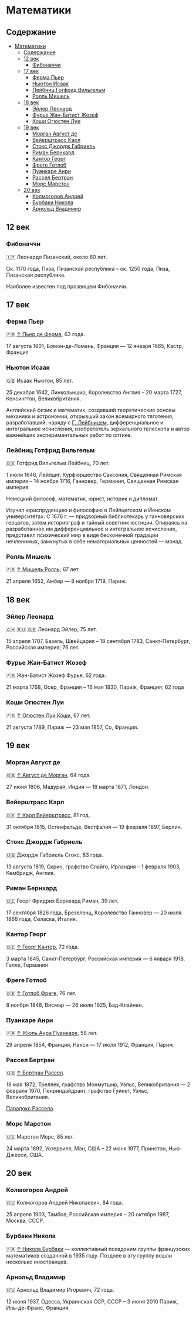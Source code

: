# Математики

## Содержание

- [Математики](#математики)
  - [Содержание](#содержание)
  - [12 век](#12-век)
    - [Фибоначчи](#фибоначчи)
  - [17 век](#17-век)
    - [Ферма Пьер](#ферма-пьер)
    - [Ньютон Исаак](#ньютон-исаак)
    - [Лейбниц Готфрид Вильгельм](#лейбниц-готфрид-вильгельм)
    - [Ролль Мишель](#ролль-мишель)
  - [18 век](#18-век)
    - [Эйлер Леонард](#эйлер-леонард)
    - [Фурье Жан-Батист Жозеф](#фурье-жан-батист-жозеф)
    - [Коши Огюстен Луи](#коши-огюстен-луи)
  - [19 век](#19-век)
    - [Морган Август де](#морган-август-де)
    - [Вейерштрасс Карл](#вейерштрасс-карл)
    - [Стокс Джордж Габриель](#стокс-джордж-габриель)
    - [Риман Бернхард](#риман-бернхард)
    - [Кантор Георг](#кантор-георг)
    - [Фреге Готлоб](#фреге-готлоб)
    - [Пуанкаре Анри](#пуанкаре-анри)
    - [Рассел Бертран](#рассел-бертран)
    - [Морс Марстон](#морс-марстон)
  - [20 век](#20-век)
    - [Колмогоров Андрей](#колмогоров-андрей)
    - [Бурбаки Никола](#бурбаки-никола)
    - [Арнольд Владимир](#арнольд-владимир)

## 12 век

### Фибоначчи

🇮🇹 Леонардо Пизанский, около 80 лет.

Ок. 1170 года, Пиза, Пизанская республика – ок. 1250 года, Пиза, Пизанская республика.

Наиболее известен под прозвищем Фибоначчи.

## 17 век

### Ферма Пьер

🇫🇷 [↑ Пьер де Ферма](https://ru.wikipedia.org/wiki/Ферма,_Пьер), 63 года.

17 августа 1601, Бомон-де-Ломань, Франция — 12 января 1665, Кастр, Франция

### Ньютон Исаак

🇬🇧 Исаак Ньютон, 85 лет.

25 декабря 1642, Линкольншир, Королевство Англия – 20 марта 1727, Кенсингтон, Великобритания.

Английский физик и математик, создавший теоретические основы механики и астрономии, открывший закон всемирного тяготения, разработавший, наряду с [Г. Лейбницем](#лейбниц-готфрид-вильгельм), дифференциальное и интегральное исчисления, изобретатель зеркального телескопа и автор важнейших экспериментальных работ по оптике.

### Лейбниц Готфрид Вильгельм

🇩🇪 Готфрид Вильгельм Лейбниц, 70 лет.

1 июля 1646, Лейпциг, Курфюршество Саксония, Священная Римская империя – 14 ноября 1716, Ганновер, Германия, Священная Римская империя.

Немецкий философ, математик, юрист, историк и дипломат.

Изучал юриспруденцию и философию в Лейпцигском и Йенском университетах. С 1676 г. — придворный библиотекарь у ганноверских герцогов, затем историограф и тайный советник юстиции. Опираясь на разработанное им дифференциальное и интегральное исчисление, представил психический мир в виде бесконечной градации нечленимых, замкнутых в себе нематериальных ценностей — монад.

### Ролль Мишель

🇫🇷 [↑ Мишель Ролль](https://ru.wikipedia.org/wiki/Ролль,_Мишель), 67 лет.

21 апреля 1652, Амбер — 8 ноября 1719, Париж.

## 18 век

### Эйлер Леонард

🇨🇭 🇷🇺 🇩🇪 Леонард Эйлер, 75 лет.

15 апреля 1707, Базель, Швейцария – 18 сентября 1783, Санкт-Петербург, Российская империя; 76 лет.

### Фурье Жан-Батист Жозеф

🇫🇷 Жан-Батист Жозеф Фурье, 62 года.

21 марта 1768, Осер, Франция – 16 мая 1830, Париж, Франция; 62 года

### Коши Огюстен Луи

🇫🇷 [↑ Огюстен Луи Коши](https://ru.wikipedia.org/wiki/Коши,_Огюстен_Луи), 67 лет.

21 августа 1789, Париж — 23 мая 1857, Со, Франция.

## 19 век

### Морган Август де

🇬🇧 [↑ Август де Морган](https://ru.wikipedia.org/wiki/Морган,_Огастес_де), 64 года.

27 июня 1806, Мадурай, Индия — 18 марта 1871, Лондон.

### Вейерштрасс Карл

🇩🇪 [↑ Карл Вейерштрасс](https://ru.wikipedia.org/wiki/Вейерштрасс,_Карл), 81 год.

31 октября 1815, Остенфельде, Вестфалия — 19 февраля 1897, Берлин.

### Стокс Джордж Габриель

🇬🇧 Джордж Габриель Стокс, 83 года.

13 августа 1819, Скрин, графство Слайго, Ирландия – 1 февраля 1903, Кембридж, Англия.

### Риман Бернхард

🇩🇪 Георг Фридрих Бернхард Риман, 39 лет.

17 сентября 1826 года, Брезеленц, Королевство Ганновер — 20 июля 1866 года, Селаска, Италия.

### Кантор Георг

🇩🇪 [↑ Георг Кантор](https://ru.wikipedia.org/wiki/Кантор,_Георг), 72 года.

3 марта 1845, Санкт-Петербург, Российская империя — 6 января 1918, Галле, Германия

### Фреге Готлоб

🇩🇪 [↑ Готлоб Фреге](https://ru.wikipedia.org/wiki/Фреге,_Готлоб), 76 лет.

8 ноября 1848, Висмар — 26 июля 1925, Бад-Клайнен.

### Пуанкаре Анри

🇫🇷 [↑ Жюль Анри Пуанкаре](https://ru.wikipedia.org/wiki/Пуанкаре,_Анри), 58 лет.

29 апреля 1854, Франция, Нанси — 17 июля 1912, Франция, Париж.

### Рассел Бертран

🇬🇧 [↑ Бертран Рассел](https://ru.wikipedia.org/wiki/Рассел,_Бертран).

18 мая 1872, Треллек, графство Монмутшир, Уэльс, Великобритания — 2 февраля 1970, Пенриндайдрант, графство Гуинет, Уэльс, Великобритания.

[Парадокс Рассела](../база/множество.md#парадокс-рассела).

### Морс Марстон

🇺🇸 Марстон Морс, 85 лет.

24 марта 1892, Уотервилл, Мэн, США – 22 июня 1977, Принстон, Нью-Джерси, США.

## 20 век

### Колмогоров Андрей

🇷🇺 Колмогоров Андрей Николаевич, 84 года.

25 апреля 1903, Тамбов, Российская империя – 20 октября 1987, Москва, СССР.

### Бурбаки Никола

🇫🇷 [↑ Никола Бурбаки](https://ru.wikipedia.org/wiki/Никола_Бурбаки) — коллективный псевдоним группы французских математиков созданной в 1935 году. Позднее в эту группу вошли несколько иностранцев.

### Арнольд Владимир

🇷🇺 Арнольд Владимир Игоревич, 72 года.

12 июня 1937, Одесса, Украинская ССР, СССР – 3 июня 2010 Париж, Иль-де-Франс, Франция.
